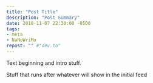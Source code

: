 ```yaml
---
title: "Post Title"
description: "Post Summary"
date: 2018-11-07 22:30:00 -0500
tags:
- meta
- NaNoWriMo
repost: "" #"dev.to"
---
```


Text beginning and intro stuff.

<!--more-->

Stuff that runs after whatever will show in the initial feed